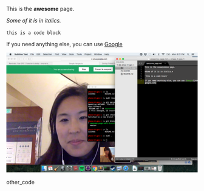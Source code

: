 This is the **awesome** page.

*Some of it is in italics.*

`this is a code block`

If you need anything else, you can use [Google](https://www.google.com)

![Us working on the awesome page](/gps1.1screenshot.png)

other_code